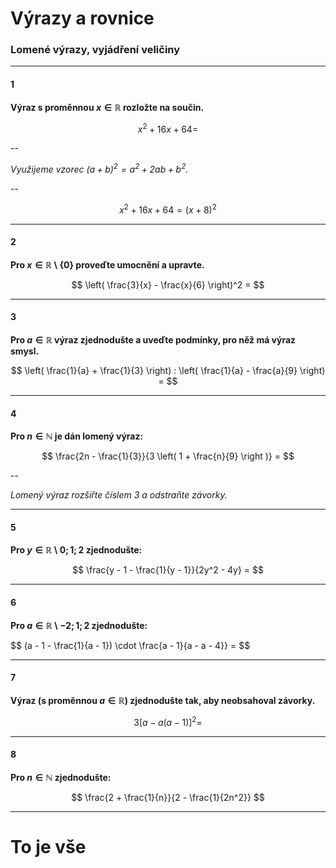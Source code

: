 # Výrazy a rovnice

### Lomené výrazy, vyjádření veličiny

---

#### 1

**Výraz s proměnnou $x \in \mathbb{R}$ rozložte na součin.**

$$
x^2 + 16x + 64 =
$$

--

*Využijeme vzorec $(a+b)^2 = a^2 + 2ab + b^2$.*

--

$$
  x^2 + 16x + 64 = (x + 8)^2
$$

---

#### 2

**Pro $x \in \mathbb{R} \setminus \{0\}$ proveďte umocnění a upravte.**

$$
  \left( \frac{3}{x} - \frac{x}{6} \right)^2 =
$$

---

#### 3

**Pro $a \in \mathbb{R}$ výraz zjednodušte a uveďte podmínky, pro něž má výraz smysl.**

$$
  \left( \frac{1}{a} + \frac{1}{3} \right) : \left( \frac{1}{a} - \frac{a}{9} \right) =
$$

---

#### 4

**Pro $n \in \mathbb{N}$ je dán lomený výraz:**

$$
  \frac{2n - \frac{1}{3}}{3 \left( 1 + \frac{n}{9} \right )} =
$$

--

*Lomený výraz rozšiřte číslem 3 a odstraňte závorky.*

---

#### 5

**Pro $y \in \mathbb{R} \setminus {0; 1; 2}$ zjednodušte:**

$$
  \frac{y - 1 - \frac{1}{y - 1}}{2y^2 - 4y} =
$$

---

#### 6

**Pro $a \in \mathbb{R} \setminus {-2; 1; 2}$ zjednodušte:**

$$
  (a - 1 - \frac{1}{a - 1}) \cdot \frac{a - 1}{a - a - 4}} =
$$

---

#### 7

**Výraz (s proměnnou $a \in \mathbb{R}$) zjednodušte tak, aby neobsahoval závorky.**

$$
  3[a - a (a - 1)]^2 =
$$

---

#### 8

**Pro $n \in \mathbb{N}$ zjednodušte:**

$$
  \frac{2 + \frac{1}{n}}{2 - \frac{1}{2n^2}}
$$

---

# To je vše
